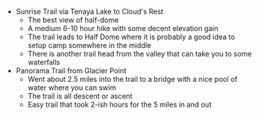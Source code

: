 - Sunrise Trail via Tenaya Lake to Cloud's Rest
    - The best view of half-dome
    - A medium 6-10 hour hike with some decent elevation gain
    - The trail leads to Half Dome where it is probably a good idea to setup camp somewhere in the middle
    - There is another trail head from the valley that can take you to some waterfalls
- Panorama Trail from Glacier Point
    - Went about 2.5 miles into the trail to a bridge with a nice pool of water where you can swim
    - The trail is all descent or ascent
    - Easy trail that took 2-ish hours for the 5 miles in and out
